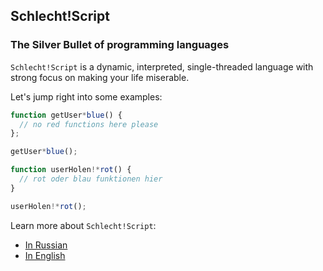 ## Schlecht!Script
### The Silver Bullet of programming languages

`Schlecht!Script` is a dynamic, interpreted, single-threaded language with
strong focus on making your life miserable.

Let's jump right into some examples:

```js
function getUser*blue() {
  // no red functions here please
};

getUser*blue();
```

```js
function userHolen!*rot() {
  // rot oder blau funktionen hier
}

userHolen!*rot();
```

Learn more about `Schlecht!Script`:

* [In Russian](http://bit.ly/async-js)
* [In English](http://bit.ly/schlecht-js)
